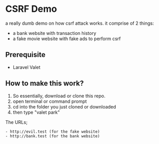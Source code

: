 
# CSRF Demo

a really dumb demo on how csrf attack works. it comprise of 2 things:

- a bank website with transaction history
- a fake movie website with fake ads to perform csrf






## Prerequisite

- Laravel Valet




## How to make this work?

1. So essentially, download or clone this repo.
2. open terminal or command prompt
3. cd into the folder you just cloned or downloaded
4. then type "valet park"

The URLs;

    - http://evil.test (for the fake website)
    - http://bank.test (for the bank website)
